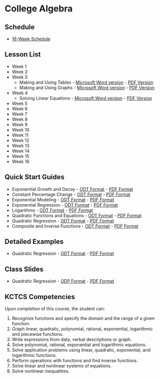 # College Algebra

## Schedule
* [16-Week Schedule](./college_algebra_16_week.md)

## Lesson List

* Week 1
* Week 2
* Week 3
  * Making and Using Tables - [Microsoft Word version](./making_and_using_tables/making_and_using_tables.docx) - [PDF Version](./making_and_using_tables/making_and_using_tables.pdf)
  * Making and Using Graphs - [Microsoft Word version](./making_and_using_graphs/making_and_using_graphs.docx) - [PDF Version](./making_and_using_graphs/making_and_using_graphs.pdf)
* Week 4
  * Solving Linear Equations - [Microsoft Word version](./solving_linear_equations/solving_linear_equations.docx) - [PDF Version](./solving_linear_equations/solving_linear_equations.pdf)
* Week 5
* Week 6
* Week 7
* Week 8
* Week 9
* Week 10
* Week 11
* Week 12
* Week 13
* Week 14
* Week 15
* Week 16

## Quick Start Guides
* Exponential Growth and Decay - [ODT Format](./exponential_growth_and_decay-quick_start.odt) - [PDF Format](./exponential_growth_and_decay-quick_start.pdf)
* Constant Percentage Change - [ODT Format](./constant_percentage_change-quick_start.odt) - [PDF Format](./constant_percentage_change-quick_start.pdf)
* Exponential Modeling - [ODT Format](./exponential_modeling-quick_start.odt) - [PDF Format](./exponential_modeling-quick_start.pdf)
* Exponential Regression - [ODT Format](./exponential_regression-quick_start.odt) - [PDF Format](./exponential_regression-quick_start.pdf)
* Logarithms - [ODT Format](./logarithms-quick_start.odt) - [PDF Format](./logarithms-quick_start.pdf)
* Quadratic Functions and Equations - [ODT Format](./quadratic_functions_and_equations-quick_start.odt) - [PDF Format](./quadratic_functions_and_equations-quick_start.pdf)
* Quadratic Regression - [ODT Format](./quadratic_regression-quick_start.odt) - [PDF Format](./quadratic_regression-quick_start.pdf)
* Composite and Inverse Functions - [ODT Format](./composite_and_inverse_functions.odt) - [PDF Format](./composite_and_inverse_functions.pdf)

## Detailed Examples
* Quadratic Regression - [ODT Format](./quadratic_regression-detailed_example.odt) - [PDF Format](./quadratic_regression-detailed_example.pdf)

## Class Slides
* Quadratic Regression - [ODP Format](./quadratic_regression-class_slides.odp) - [PDF Format](./quadratic_regression-class_slides.pdf)

## KCTCS Competencies

Upon completion of this course, the student can:
1.	Recognize functions and specify the domain and the range of a given function.
2.	Graph linear, quadratic, polynomial, rational, exponential, logarithmic and piecewise functions.
3.	Write expressions from data, verbal descriptions or graph.
4.	Solve polynomial, rational, exponential and logarithmic equations.
5.	Solve application problems using linear, quadratic, exponential, and logarithmic functions.
6.	Perform operations with functions and find inverse functions.
7.	Solve linear and nonlinear systems of equations.
8.	Solve nonlinear inequalities.
